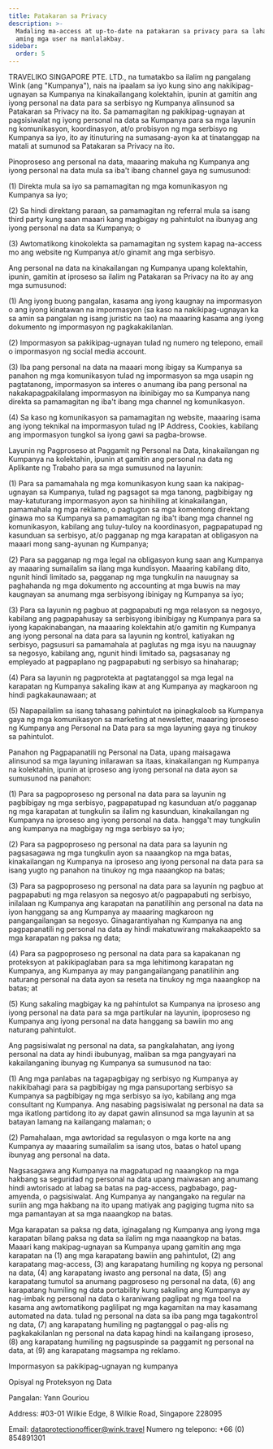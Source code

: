 ```yaml
---
title: Patakaran sa Privacy
description: >-
  Madaling ma-access at up-to-date na patakaran sa privacy para sa lahat ng
  aming mga user na manlalakbay.
sidebar:
  order: 5
---
```

TRAVELIKO SINGAPORE PTE. LTD., na tumatakbo sa ilalim ng pangalang Wink (ang "Kumpanya"), nais na ipaalam sa iyo kung sino ang nakikipag-ugnayan sa Kumpanya na kinakailangang kolektahin, ipunin at gamitin ang iyong personal na data para sa serbisyo ng Kumpanya alinsunod sa Patakaran sa Privacy na ito. Sa pamamagitan ng pakikipag-ugnayan at pagsisiwalat ng iyong personal na data sa Kumpanya para sa mga layunin ng komunikasyon, koordinasyon, at/o probisyon ng mga serbisyo ng Kumpanya sa iyo, ito ay itinuturing na sumasang-ayon ka at tinatanggap na matali at sumunod sa Patakaran sa Privacy na ito.

Pinoproseso ang personal na data, maaaring makuha ng Kumpanya ang iyong personal na data mula sa iba't ibang channel gaya ng sumusunod:

(1) Direkta mula sa iyo sa pamamagitan ng mga komunikasyon ng Kumpanya sa iyo;

(2) Sa hindi direktang paraan, sa pamamagitan ng referral mula sa isang third party kung saan maaari kang magbigay ng pahintulot na ibunyag ang iyong personal na data sa Kumpanya; o

(3) Awtomatikong kinokolekta sa pamamagitan ng system kapag na-access mo ang website ng Kumpanya at/o ginamit ang mga serbisyo.

Ang personal na data na kinakailangan ng Kumpanya upang kolektahin, ipunin, gamitin at iproseso sa ilalim ng Patakaran sa Privacy na ito ay ang mga sumusunod:

(1) Ang iyong buong pangalan, kasama ang iyong kaugnay na impormasyon o ang iyong kinatawan na impormasyon (sa kaso na nakikipag-ugnayan ka sa amin sa pangalan ng isang juristic na tao) na maaaring kasama ang iyong dokumento ng impormasyon ng pagkakakilanlan.

(2) Impormasyon sa pakikipag-ugnayan tulad ng numero ng telepono, email o impormasyon ng social media account.

(3) Iba pang personal na data na maaari mong ibigay sa Kumpanya sa panahon ng mga komunikasyon tulad ng impormasyon sa mga usapin ng pagtatanong, impormasyon sa interes o anumang iba pang personal na nakakapagpakilalang impormasyon na ibinibigay mo sa Kumpanya nang direkta sa pamamagitan ng iba't ibang mga channel ng komunikasyon.

(4) Sa kaso ng komunikasyon sa pamamagitan ng website, maaaring isama ang iyong teknikal na impormasyon tulad ng IP Address, Cookies, kabilang ang impormasyon tungkol sa iyong gawi sa pagba-browse.

Layunin ng Pagproseso at Paggamit ng Personal na Data, kinakailangan ng Kumpanya na kolektahin, ipunin at gamitin ang personal na data ng Aplikante ng Trabaho para sa mga sumusunod na layunin:

(1) Para sa pamamahala ng mga komunikasyon kung saan ka nakipag-ugnayan sa Kumpanya, tulad ng pagsagot sa mga tanong, pagbibigay ng may-katuturang impormasyon ayon sa hinihiling at kinakailangan, pamamahala ng mga reklamo, o pagtugon sa mga komentong direktang ginawa mo sa Kumpanya sa pamamagitan ng iba't ibang mga channel ng komunikasyon, kabilang ang tuluy-tuloy na koordinasyon, pagpapatupad ng kasunduan sa serbisyo, at/o pagganap ng mga karapatan at obligasyon na maaari mong sang-ayunan ng Kumpanya;

(2) Para sa pagganap ng mga legal na obligasyon kung saan ang Kumpanya ay maaaring sumailalim sa ilang mga kundisyon. Maaaring kabilang dito, ngunit hindi limitado sa, pagganap ng mga tungkulin na nauugnay sa paghahanda ng mga dokumento ng accounting at mga buwis na may kaugnayan sa anumang mga serbisyong ibinigay ng Kumpanya sa iyo;

(3) Para sa layunin ng pagbuo at pagpapabuti ng mga relasyon sa negosyo, kabilang ang pagpapahusay sa serbisyong ibinibigay ng Kumpanya para sa iyong kapakinabangan, na maaaring kolektahin at/o gamitin ng Kumpanya ang iyong personal na data para sa layunin ng kontrol, katiyakan ng serbisyo, pagsusuri sa pamamahala at paglutas ng mga isyu na nauugnay sa negosyo, kabilang ang, ngunit hindi limitado sa, pagsasanay ng empleyado at pagpaplano ng pagpapabuti ng serbisyo sa hinaharap;

(4) Para sa layunin ng pagprotekta at pagtatanggol sa mga legal na karapatan ng Kumpanya sakaling ikaw at ang Kumpanya ay magkaroon ng hindi pagkakaunawaan; at

(5) Napapailalim sa isang tahasang pahintulot na ipinagkaloob sa Kumpanya gaya ng mga komunikasyon sa marketing at newsletter, maaaring iproseso ng Kumpanya ang Personal na Data para sa mga layuning gaya ng tinukoy sa pahintulot.

Panahon ng Pagpapanatili ng Personal na Data, upang maisagawa alinsunod sa mga layuning inilarawan sa itaas, kinakailangan ng Kumpanya na kolektahin, ipunin at iproseso ang iyong personal na data ayon sa sumusunod na panahon:

(1) Para sa pagpoproseso ng personal na data para sa layunin ng pagbibigay ng mga serbisyo, pagpapatupad ng kasunduan at/o pagganap ng mga karapatan at tungkulin sa ilalim ng kasunduan, kinakailangan ng Kumpanya na iproseso ang iyong personal na data. hangga't may tungkulin ang kumpanya na magbigay ng mga serbisyo sa iyo;

(2) Para sa pagpoproseso ng personal na data para sa layunin ng pagsasagawa ng mga tungkulin ayon sa naaangkop na mga batas, kinakailangan ng Kumpanya na iproseso ang iyong personal na data para sa isang yugto ng panahon na tinukoy ng mga naaangkop na batas;

(3) Para sa pagpoproseso ng personal na data para sa layunin ng pagbuo at pagpapabuti ng mga relasyon sa negosyo at/o pagpapabuti ng serbisyo, inilalaan ng Kumpanya ang karapatan na panatilihin ang personal na data na iyon hanggang sa ang Kumpanya ay maaaring magkaroon ng pangangailangan sa negosyo. Ginagarantiyahan ng Kumpanya na ang pagpapanatili ng personal na data ay hindi makatuwirang makakaapekto sa mga karapatan ng paksa ng data;

(4) Para sa pagpoproseso ng personal na data para sa kapakanan ng proteksyon at pakikipaglaban para sa mga lehitimong karapatan ng Kumpanya, ang Kumpanya ay may pangangailangang panatilihin ang naturang personal na data ayon sa reseta na tinukoy ng mga naaangkop na batas; at

(5) Kung sakaling magbigay ka ng pahintulot sa Kumpanya na iproseso ang iyong personal na data para sa mga partikular na layunin, ipoproseso ng Kumpanya ang iyong personal na data hanggang sa bawiin mo ang naturang pahintulot.

Ang pagsisiwalat ng personal na data, sa pangkalahatan, ang iyong personal na data ay hindi ibubunyag, maliban sa mga pangyayari na kakailanganing ibunyag ng Kumpanya sa sumusunod na tao:

(1) Ang mga panlabas na tagapagbigay ng serbisyo ng Kumpanya ay nakikibahagi para sa pagbibigay ng mga pansuportang serbisyo sa Kumpanya sa pagbibigay ng mga serbisyo sa iyo, kabilang ang mga consultant ng Kumpanya. Ang nasabing pagsisiwalat ng personal na data sa mga ikatlong partidong ito ay dapat gawin alinsunod sa mga layunin at sa batayan lamang na kailangang malaman; o

(2) Pamahalaan, mga awtoridad sa regulasyon o mga korte na ang Kumpanya ay maaaring sumailalim sa isang utos, batas o hatol upang ibunyag ang personal na data.

Nagsasagawa ang Kumpanya na magpatupad ng naaangkop na mga hakbang sa seguridad ng personal na data upang maiwasan ang anumang hindi awtorisado at labag sa batas na pag-access, pagbabago, pag-amyenda, o pagsisiwalat. Ang Kumpanya ay nangangako na regular na suriin ang mga hakbang na ito upang matiyak ang pagiging tugma nito sa mga pamantayan at sa mga naaangkop na batas.

Mga karapatan sa paksa ng data, iginagalang ng Kumpanya ang iyong mga karapatan bilang paksa ng data sa ilalim ng mga naaangkop na batas. Maaari kang makipag-ugnayan sa Kumpanya upang gamitin ang mga karapatan na (1) ang mga karapatang bawiin ang pahintulot, (2) ang karapatang mag-access, (3) ang karapatang humiling ng kopya ng personal na data, (4) ang karapatang iwasto ang personal na data, (5) ang karapatang tumutol sa anumang pagproseso ng personal na data, (6) ang karapatang humiling ng data portability kung sakaling ang Kumpanya ay nag-imbak ng personal na data o karaniwang paglipat ng mga tool na kasama ang awtomatikong paglilipat ng mga kagamitan na may kasamang automated na data. tulad ng personal na data sa iba pang mga tagakontrol ng data, (7) ang karapatang humiling ng pagtanggal o pag-alis ng pagkakakilanlan ng personal na data kapag hindi na kailangang iproseso, (8) ang karapatang humiling ng pagsuspinde sa paggamit ng personal na data, at (9) ang karapatang magsampa ng reklamo.

Impormasyon sa pakikipag-ugnayan ng kumpanya

Opisyal ng Proteksyon ng Data

Pangalan: Yann Gouriou

Address: #03-01 Wilkie Edge, 8 Wilkie Road, Singapore 228095

Email: dataprotectionofficer@wink.travel
Numero ng telepono: +66 (0) 854891301

